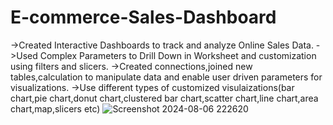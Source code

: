 # E-commerce-Sales-Dashboard
->Created Interactive Dashboards to track and analyze Online Sales Data.
->Used Complex Parameters to Drill Down in Worksheet and customization using filters and slicers.
->Created connections,joined new tables,calculation to manipulate data and enable user driven parameters for visualizations.
->Use different types of customized visulaizations(bar chart,pie chart,donut chart,clustered bar chart,scatter chart,line chart,area chart,map,slicers etc)
![Screenshot 2024-08-06 222620](https://github.com/user-attachments/assets/4bb85a97-c0af-4cff-9526-16a8b516c608)
